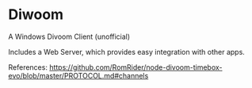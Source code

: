 # Diwoom
A Windows Divoom Client (unofficial)

Includes a Web Server, which provides easy integration with other apps.

References:
https://github.com/RomRider/node-divoom-timebox-evo/blob/master/PROTOCOL.md#channels

